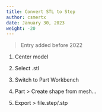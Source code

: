 ```yaml
---
title: Convert STL to Step
author: csmertx
date: January 30, 2023
weight: -20
---
```


> Entry added before 2022

1. Center model

2. Select .stl

3. Switch to Part Workbench

4. Part > Create shape from mesh...

5. Export > file.step/.stp
